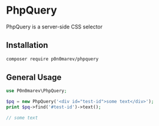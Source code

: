 # PhpQuery
PhpQuery is a server-side CSS selector

## Installation

```bash
composer require p0n0marev/phpquery
```

## General Usage

```php
use P0n0marev\PhpQuery;

$pq = new PhpQuery('<div id="test-id">some text</div>');
print $pq->find('#test-id')->text();

// some text
```
